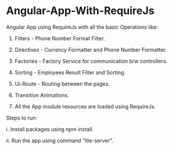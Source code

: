 # Angular-App-With-RequireJs

Angular App using RequireJs with all the basic Operations like:

1. Filters - Phone Number Format Filter.
  
2. Directives - Currency Formatter and Phone Number Formatter.

3. Factories - Factory Service for communication b/w controllers.

4. Sorting - Employees Result Filter and Sorting.

5. Ui-Route - Routing between the pages.

6. Transition Animations.

7. All the App module resources are loaded using RequireJs.


Steps to run:

i. Install packages using npm install.

ii. Run the app using command "lite-server".
